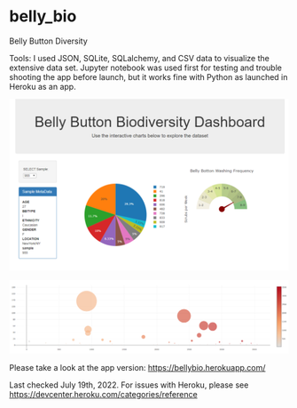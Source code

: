 # belly_bio
Belly Button Diversity

Tools: I used JSON, SQLite, SQLalchemy, and CSV data to visualize the extensive data set. Jupyter notebook was used first for testing and trouble shooting the app before launch, but it works fine with Python as launched in Heroku as an app.

![belly_bio](Images/belly1b.png)

![belly_bio](Images/belly2b.png)

Please take a look at the app version:
https://bellybio.herokuapp.com/

Last checked July 19th, 2022. For issues with Heroku, please see https://devcenter.heroku.com/categories/reference
